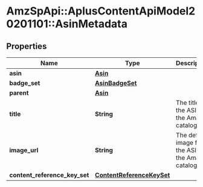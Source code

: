 # AmzSpApi::AplusContentApiModel20201101::AsinMetadata

## Properties
Name | Type | Description | Notes
------------ | ------------- | ------------- | -------------
**asin** | [**Asin**](Asin.md) |  | 
**badge_set** | [**AsinBadgeSet**](AsinBadgeSet.md) |  | [optional] 
**parent** | [**Asin**](Asin.md) |  | [optional] 
**title** | **String** | The title for the ASIN in the Amazon catalog. | [optional] 
**image_url** | **String** | The default image for the ASIN in the Amazon catalog. | [optional] 
**content_reference_key_set** | [**ContentReferenceKeySet**](ContentReferenceKeySet.md) |  | [optional] 

